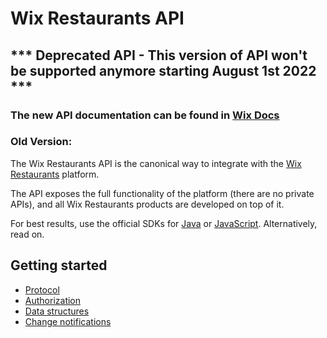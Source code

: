 # Wix Restaurants API

## *** Deprecated API - This version of API won't be supported anymore starting August 1st 2022 ***

### The new API documentation can be found in [Wix Docs](https://bo.wix.com/wix-docs/rest/restaurants)


### Old Version:
The Wix Restaurants API is the canonical way to integrate with the [Wix Restaurants](http://www.wix.com/restaurant/website) platform.

The API exposes the full functionality of the platform (there are no private APIs), and all Wix Restaurants products are developed on top of it.

For best results, use the official SDKs for [Java](https://github.com/wix/wix-restaurants-java-sdk) or [JavaScript](https://github.com/wix/wix-restaurants-js-sdk). Alternatively, read on.

## Getting started

* [Protocol](Protocol)
* [Authorization](Authorization)
* [Data structures](Data-structures)
* [Change notifications](Change-notifications)
